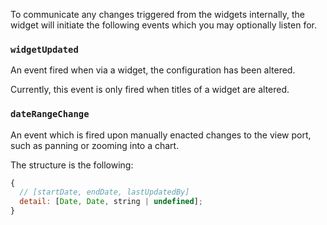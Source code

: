 
To communicate any changes triggered from the widgets internally, the widget will initiate the following events which you may optionally listen for.

### `widgetUpdated`

An event fired when via a widget, the configuration has been altered.

Currently, this event is only fired when titles of a widget are altered.

### `dateRangeChange`

An event which is fired upon manually enacted changes to the view port, such as panning or zooming into a chart.

The structure is the following:

```js static
{
  // [startDate, endDate, lastUpdatedBy]
  detail: [Date, Date, string | undefined];
}
```

